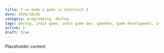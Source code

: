 ```yaml
---
title: I've made a game in Construct 3
date: 2020/10/02
category: programming, devlog
tags: devlog, indie game, indie game dev, gamedev, game development, indie game development, devlog, programming
active: 2
draft: true
---
```


Placeholder content
